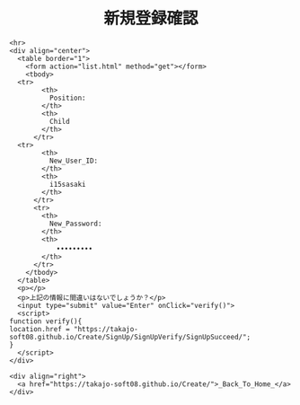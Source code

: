 <html><head>
    <meta http-equiv="content-type" content="text/html; charset=utf-8">
    <title>SignUp (Book Management)</title>
  </head>

  <body>
    <div align="center">
      <h1>新規登録確認</h1>
    </div>
    
    <hr>
    <div align="center">
      <table border="1">
        <form action="list.html" method="get"></form>
        <tbody>
	  <tr>
            <th>
              Position:
            </th>
            <th>
              Child
            </th>
          </tr>
	  <tr>
            <th>
              New_User_ID:
            </th>
            <th>
              i15sasaki
            </th>
          </tr>
          <tr>
            <th>
              New_Password:
            </th>
            <th>
              　•••••••••
            </th>
          </tr>
        </tbody>
      </table>
      <p></p>
      <p>上記の情報に間違いはないでしょうか？</p>
      <input type="submit" value="Enter" onClick="verify()">
      <script>
	function verify(){
	location.href = "https://takajo-soft08.github.io/Create/SignUp/SignUpVerify/SignUpSucceed/";
	}
      </script>
    </div>
    
    <div align="right">
      <a href="https://takajo-soft08.github.io/Create/">_Back_To_Home_</a>
    </div>

</body></html>
